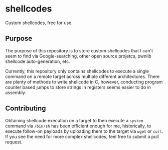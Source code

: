 # shellcodes
Custom shellcodes, free for use.

## Purpose

The purpose of this repository is to store custom shellcodes that I can't seem
to find via Google-searching, other open source projetcs, pwnlib shellcode
auto-generation, etc.

Currently, this repository only contains shellcodes to execute a single command
on a remote target across multiple different architectures. There are plenty of
methods to write shellcode in C, however, conducting program counter based
jumps to store strings in registers seems easier to do in assembly.

## Contributing

Obtaining shellcode execution on a target to then execute a `system` command
via `/bin/sh` has been efficient enough for me, historically, to execute
follow-on payloads by uploading them to the target via `wget` or `curl`. If you
see the need for more complex shellcodes, feel free to submit a pull request.
